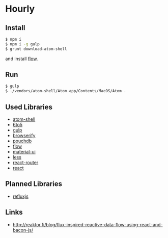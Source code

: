 # Hourly

## Install

```bash
$ npm i
$ npm i -g gulp
$ grunt download-atom-shell
```
and install [flow](flowtype.org).


## Run

```bash
$ gulp
$ ./vendors/atom-shell/Atom.app/Contents/MacOS/Atom .
```

## Used Libraries

* [atom-shell]
* [6to5]
* [gulp]
* [browserify]
* [pouchdb]
* [flow]
* [material-ui]
* [less]
* [react-router]
* [react]

## Planned Libraries


* [refluxjs]

## Links

* http://reaktor.fi/blog/flux-inspired-reactive-data-flow-using-react-and-bacon-js/


[atom-shell]: https://github.com/atom/atom-shell
[6to5]: https://6to5.github.io/
[gulp]: http://gulpjs.com/
[browserify]: http://browserify.org/
[pouchdb]: http://pouchdb.com/
[flow]: http://flowtype.org/
[material-ui]: http://material-ui.com
[less]: http://lesscss.org/
[react-router]: https://github.com/rackt/react-router
[react]: http://facebook.github.io/react
[refluxjs]: https://github.com/spoike/refluxjs
